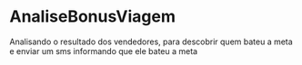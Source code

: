 # AnaliseBonusViagem
 Analisando o resultado dos vendedores, para descobrir quem bateu a meta e enviar um sms informando que ele bateu a meta
